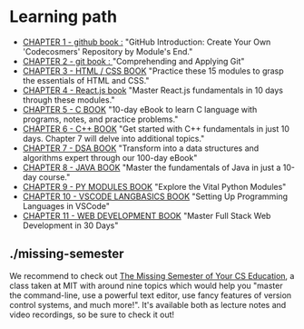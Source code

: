 # Learning path

* [CHAPTER 1 - github book :](https://github.com/CodeMacrocosm/Github-BOOK)
"GitHub Introduction: Create Your Own 'Codecosmers' Repository by Module's End."
* [CHAPTER 2 - git book : ](https://github.com/CodeMacrocosm/git-BOOK)
"Comprehending and Applying Git"
* [CHAPTER 3 - HTML / CSS BOOK](https://github.com/CodeMacrocosm/HTMLCSS-BOOK)
"Practice these 15 modules to grasp the essentials of HTML and CSS."
* [CHAPTER 4 - React.js book](https://github.com/CodeMacrocosm/react.js-BOOK)
"Master React.js fundamentals in 10 days through these modules."
* [CHAPTER 5 - C BOOK](https://github.com/CodeMacrocosm/C-BOOK)
"10-day eBook to learn C language with programs, notes, and practice problems."
* [CHAPTER 6 - C++ BOOK](https://github.com/CodeMacrocosm/CPP-BOOK)
"Get started with C++ fundamentals in just 10 days. Chapter 7 will delve into additional topics."
* [CHAPTER 7 - DSA BOOK](https://github.com/CodeMacrocosm/DSA-BOOK)
"Transform into a data structures and algorithms expert through our 100-day eBook"
* [CHAPTER 8 - JAVA BOOK](https://github.com/CodeMacrocosm/JAVA-BOOK)
"Master the fundamentals of Java in just a 10-day course."
* [CHAPTER 9 - PY MODULES BOOK](https://github.com/CodeMacrocosm/py_modules-BOOK)
"Explore the Vital Python Modules"
* [CHAPTER 10 - VSCODE LANGBASICS BOOK](https://github.com/CodeMacrocosm/VSCODE-LANGBASICS-BOOK)
"Setting Up Programming Languages in VSCode"
* [CHAPTER 11 - WEB DEVELOPMENT BOOK](https://github.com/CodeMacrocosm/WEBD-BOOK)
  "Master Full Stack Web Development in 30 Days"




## ./missing-semester

We recommend to check out [The Missing Semester of Your CS Education](https://missing.csail.mit.edu/), a class taken at MIT with around nine topics which would help you "master the command-line, use a powerful text editor, use fancy features of version control systems, and much more!". It's available both as lecture notes and video recordings, so be sure to check it out!

